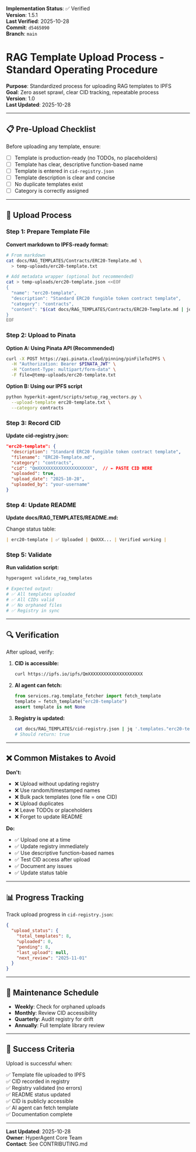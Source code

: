 <!-- AUDIT_BADGE_START -->
**Implementation Status**: ✅ Verified  
**Version**: 1.5.1  
**Last Verified**: 2025-10-28  
**Commit**: `d5465090`  
**Branch**: `main`  
<!-- AUDIT_BADGE_END -->

# RAG Template Upload Process - Standard Operating Procedure

**Purpose**: Standardized process for uploading RAG templates to IPFS  
**Goal**: Zero asset sprawl, clear CID tracking, repeatable process  
**Version**: 1.0  
**Last Updated**: 2025-10-28

---

## 📋 Pre-Upload Checklist

Before uploading any template, ensure:

- [ ] Template is production-ready (no TODOs, no placeholders)
- [ ] Template has clear, descriptive function-based name
- [ ] Template is entered in `cid-registry.json`
- [ ] Template description is clear and concise
- [ ] No duplicate templates exist
- [ ] Category is correctly assigned

---

## 🚀 Upload Process

### Step 1: Prepare Template File

**Convert markdown to IPFS-ready format:**

```bash
# From markdown
cat docs/RAG_TEMPLATES/Contracts/ERC20-Template.md \
  > temp-uploads/erc20-template.txt

# Add metadata wrapper (optional but recommended)
cat > temp-uploads/erc20-template.json <<EOF
{
  "name": "erc20-template",
  "description": "Standard ERC20 fungible token contract template",
  "category": "contracts",
  "content": "$(cat docs/RAG_TEMPLATES/Contracts/ERC20-Template.md | jq -Rs .)"
}
EOF
```

### Step 2: Upload to Pinata

**Option A: Using Pinata API (Recommended)**
```bash
curl -X POST https://api.pinata.cloud/pinning/pinFileToIPFS \
  -H "Authorization: Bearer $PINATA_JWT" \
  -H "Content-Type: multipart/form-data" \
  -F file=@temp-uploads/erc20-template.txt
```

**Option B: Using our IPFS script**
```bash
python hyperkit-agent/scripts/setup_rag_vectors.py \
  --upload-template erc20-template.txt \
  --category contracts
```

### Step 3: Record CID

**Update cid-registry.json:**
```json
"erc20-template": {
  "description": "Standard ERC20 fungible token contract template",
  "filename": "ERC20-Template.md",
  "category": "contracts",
  "cid": "QmXXXXXXXXXXXXXXXXXXXXX",  // ← PASTE CID HERE
  "uploaded": true,
  "upload_date": "2025-10-28",
  "uploaded_by": "your-username"
}
```

### Step 4: Update README

**Update docs/RAG_TEMPLATES/README.md:**

Change status table:
```markdown
| erc20-template | ✅ Uploaded | QmXXX... | Verified working |
```

### Step 5: Validate

**Run validation script:**
```bash
hyperagent validate_rag_templates

# Expected output:
# ✅ All templates uploaded
# ✅ All CIDs valid
# ✅ No orphaned files
# ✅ Registry in sync
```

---

## 🔍 Verification

After upload, verify:

1. **CID is accessible:**
   ```bash
   curl https://ipfs.io/ipfs/QmXXXXXXXXXXXXXXXXXXXXX
   ```

2. **AI agent can fetch:**
   ```python
   from services.rag.template_fetcher import fetch_template
   template = fetch_template("erc20-template")
   assert template is not None
   ```

3. **Registry is updated:**
   ```bash
   cat docs/RAG_TEMPLATES/cid-registry.json | jq '.templates."erc20-template".uploaded'
   # Should return: true
   ```

---

## ❌ Common Mistakes to Avoid

**Don't:**
- ❌ Upload without updating registry
- ❌ Use random/timestamped names
- ❌ Bulk pack templates (one file = one CID)
- ❌ Upload duplicates
- ❌ Leave TODOs or placeholders
- ❌ Forget to update README

**Do:**
- ✅ Upload one at a time
- ✅ Update registry immediately
- ✅ Use descriptive function-based names
- ✅ Test CID access after upload
- ✅ Document any issues
- ✅ Update status table

---

## 📊 Progress Tracking

Track upload progress in `cid-registry.json`:

```json
{
  "upload_status": {
    "total_templates": 8,
    "uploaded": 0,
    "pending": 8,
    "last_upload": null,
    "next_review": "2025-11-01"
  }
}
```

---

## 🔄 Maintenance Schedule

- **Weekly**: Check for orphaned uploads
- **Monthly**: Review CID accessibility
- **Quarterly**: Audit registry for drift
- **Annually**: Full template library review

---

## 🎯 Success Criteria

Upload is successful when:

✅ Template file uploaded to IPFS  
✅ CID recorded in registry  
✅ Registry validated (no errors)  
✅ README status updated  
✅ CID is publicly accessible  
✅ AI agent can fetch template  
✅ Documentation complete  

---

**Last Updated**: 2025-10-28  
**Owner**: HyperAgent Core Team  
**Contact**: See CONTRIBUTING.md

